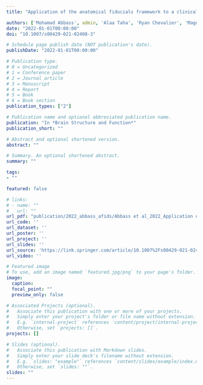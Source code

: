 ```yaml
---
title: "Application of the anatomical fiducials framework to a clinical dataset of patients with Parkinson’s disease"

authors: ['Mohamad Abbass', admin, 'Alaa Taha', 'Ryan Chevalier', 'Magdalena Jach', 'Terry M Peters', 'Ali R Khan', 'Jonathan C Lau']
date: "2022-01-01T00:00:00"
doi: "10.1007/s00429-021-02408-3"

# Schedule page publish date (NOT publication's date).
publishDate: "2022-01-01T00:00:00"

# Publication type.
# 0 = Uncategorized
# 1 = Conference paper
# 2 = Journal article
# 3 = Manuscript
# 4 = Report
# 5 = Book
# 6 = Book section
publication_types: ["2"]

# Publication name and optional abbreviated publication name.
publication: "In *Brain Structure and Function*"
publication_short: ""

# Abstract and optional shortened version.
abstract: ""

# Summary. An optional shortened abstract.
summary: ""

tags:
- ""

featured: false

# links:
# - name: ""
#   url: ""
url_pdf: "publication/2022_abbass_afids/Abbass et al_2022_Application of the anatomical fiducials framework to a clinical dataset of.pdf"
url_code: ''
url_dataset: ''
url_poster: ''
url_project: ''
url_slides: ''
url_source: 'https://link.springer.com/article/10.1007%2Fs00429-021-02408-3'
url_video: ''

# Featured image
# To use, add an image named `featured.jpg/png` to your page's folder. 
image:
  caption: 
  focal_point: ""
  preview_only: false

# Associated Projects (optional).
#   Associate this publication with one or more of your projects.
#   Simply enter your project's folder or file name without extension.
#   E.g. `internal-project` references `content/project/internal-project/index.md`.
#   Otherwise, set `projects: []`.
projects: []

# Slides (optional).
#   Associate this publication with Markdown slides.
#   Simply enter your slide deck's filename without extension.
#   E.g. `slides: "example"` references `content/slides/example/index.md`.
#   Otherwise, set `slides: ""`.
slides: ""
---
```

